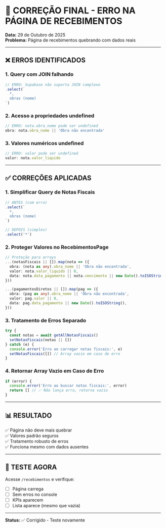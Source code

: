 # 🔧 CORREÇÃO FINAL - ERRO NA PÁGINA DE RECEBIMENTOS

**Data:** 29 de Outubro de 2025  
**Problema:** Página de recebimentos quebrando com dados reais

---

## ❌ ERROS IDENTIFICADOS

### **1. Query com JOIN falhando**
```typescript
// ERRO: Supabase não suporta JOIN complexo
.select(`
  *,
  obras (nome)
`)
```

### **2. Acesso a propriedades undefined**
```typescript
// ERRO: nota.obra_nome pode ser undefined
obra: nota.obra_nome || 'Obra não encontrada'
```

### **3. Valores numéricos undefined**
```typescript
// ERRO: valor pode ser undefined
valor: nota.valor_liquido
```

---

## ✅ CORREÇÕES APLICADAS

### **1. Simplificar Query de Notas Fiscais**
```typescript
// ANTES (com erro)
.select(`
  *,
  obras (nome)
`)

// DEPOIS (simples)
.select('*')
```

### **2. Proteger Valores no RecebimentosPage**
```typescript
// Proteção para arrays
...(notasFiscais || []).map(nota => ({
  obra: (nota as any).obra_nome || 'Obra não encontrada',
  valor: nota.valor_liquido || 0,
  data: nota.data_pagamento || nota.vencimento || new Date().toISOString(),
}))

...(pagamentosDiretos || []).map(pag => ({
  obra: (pag as any).obra_nome || 'Obra não encontrada',
  valor: pag.valor || 0,
  data: pag.data_pagamento || new Date().toISOString(),
}))
```

### **3. Tratamento de Erros Separado**
```typescript
try {
  const notas = await getAllNotasFiscais()
  setNotasFiscais(notas || [])
} catch (e) {
  console.error('Erro ao carregar notas fiscais:', e)
  setNotasFiscais([]) // Array vazio em caso de erro
}
```

### **4. Retornar Array Vazio em Caso de Erro**
```typescript
if (error) {
  console.error('Erro ao buscar notas fiscais:', error)
  return [] // ✅ Não lança erro, retorna vazio
}
```

---

## 📊 RESULTADO

✅ Página não deve mais quebrar  
✅ Valores padrão seguros  
✅ Tratamento robusto de erros  
✅ Funciona mesmo com dados ausentes  

---

## 🧪 TESTE AGORA

Acesse `/recebimentos` e verifique:
- [ ] Página carrega
- [ ] Sem erros no console
- [ ] KPIs aparecem
- [ ] Lista aparece (mesmo que vazia)

---

**Status:** ✅ Corrigido - Teste novamente


